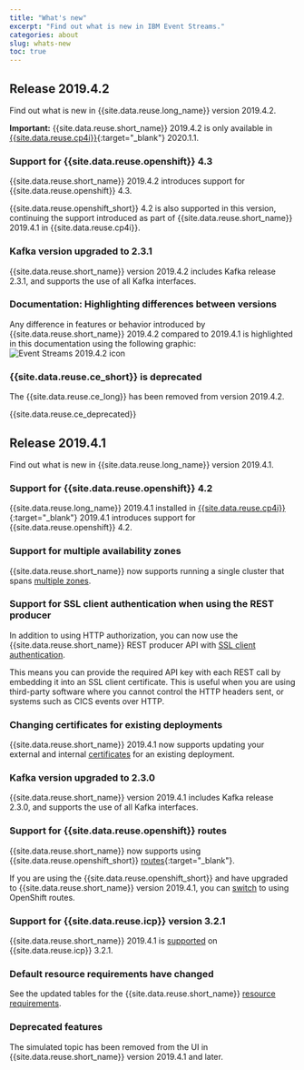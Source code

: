 ```yaml
---
title: "What's new"
excerpt: "Find out what is new in IBM Event Streams."
categories: about
slug: whats-new
toc: true
---
```


## Release 2019.4.2

Find out what is new in {{site.data.reuse.long_name}} version 2019.4.2.

**Important:** {{site.data.reuse.short_name}} 2019.4.2 is only available in [{{site.data.reuse.cp4i}}](https://www.ibm.com/support/knowledgecenter/SSGT7J_20.1/welcome.html){:target="_blank"} 2020.1.1.

### Support for {{site.data.reuse.openshift}} 4.3

{{site.data.reuse.short_name}} 2019.4.2 introduces support for {{site.data.reuse.openshift}} 4.3.

{{site.data.reuse.openshift_short}} 4.2 is also supported in this version, continuing the support introduced as part of {{site.data.reuse.short_name}} 2019.4.1 in {{site.data.reuse.cp4i}}.

### Kafka version upgraded to 2.3.1

{{site.data.reuse.short_name}} version 2019.4.2 includes Kafka release 2.3.1, and supports the use of all Kafka interfaces.

### Documentation: Highlighting differences between versions

Any difference in features or behavior introduced by {{site.data.reuse.short_name}} 2019.4.2 compared to 2019.4.1 is highlighted in this documentation using the following graphic: ![Event Streams 2019.4.2 icon](../../../images/2019.4.2.svg "In Event Streams 2019.4.2.")

### {{site.data.reuse.ce_short}} is deprecated

The {{site.data.reuse.ce_long}} has been removed from version 2019.4.2.

{{site.data.reuse.ce_deprecated}}


## Release 2019.4.1

Find out what is new in {{site.data.reuse.long_name}} version 2019.4.1.

### Support for {{site.data.reuse.openshift}} 4.2

{{site.data.reuse.long_name}} 2019.4.1 installed in [{{site.data.reuse.cp4i}}](https://www.ibm.com/support/knowledgecenter/SSGT7J_19.4/welcome.html){:target="_blank"} 2019.4.1 introduces support for {{site.data.reuse.openshift}} 4.2.

### Support for multiple availability zones

{{site.data.reuse.short_name}} now supports running a single cluster that spans [multiple zones](../../installing/planning/#multizone-support).

### Support for SSL client authentication when using the REST producer

In addition to using HTTP authorization, you can now use the {{site.data.reuse.short_name}} REST producer API with [SSL client authentication](../../connecting/rest-api/).

This means you can provide the required API key with each REST call by embedding it into an SSL client certificate. This is useful when you are using third-party software where you cannot control the HTTP headers sent, or systems such as CICS events over HTTP.

### Changing certificates for existing deployments

{{site.data.reuse.short_name}} 2019.4.1 now supports updating your external and internal [certificates](../../security/updating-certificates/) for an existing deployment.

### Kafka version upgraded to 2.3.0

{{site.data.reuse.short_name}} version 2019.4.1 includes Kafka release 2.3.0, and supports the use of all Kafka interfaces.

### Support for {{site.data.reuse.openshift}} routes

{{site.data.reuse.short_name}} now supports using {{site.data.reuse.openshift_short}} [routes](https://docs.openshift.com/container-platform/3.11/architecture/networking/routes.html){:target="_blank"}.

If you are using the {{site.data.reuse.openshift_short}} and have upgraded to {{site.data.reuse.short_name}} version 2019.4.1, you can [switch](../../installing/upgrading/#switch-to-routes) to using OpenShift routes.

### Support for {{site.data.reuse.icp}} version 3.2.1

{{site.data.reuse.short_name}} 2019.4.1 is [supported](../../installing/prerequisites/#container-environment) on {{site.data.reuse.icp}} 3.2.1.

### Default resource requirements have changed

See the updated tables for the {{site.data.reuse.short_name}} [resource requirements](../../installing/prerequisites/#helm-resource-requirements).

### Deprecated features

The simulated topic has been removed from the UI in {{site.data.reuse.short_name}} version 2019.4.1 and later.
